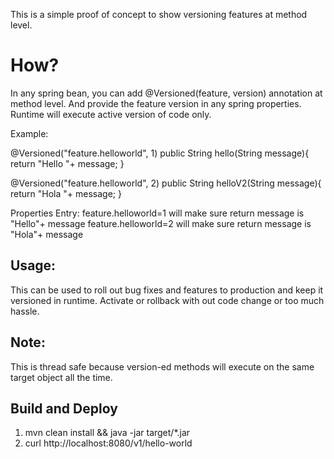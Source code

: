 This is a simple proof of concept to show versioning features at method level.

How?
====
In any spring bean, you can add @Versioned(feature, version) annotation at method level. And provide the feature version in any spring properties.
Runtime will execute active version of code only. 

Example:

@Versioned("feature.helloworld", 1)
public String hello(String message){
   return "Hello "+ message;
}

@Versioned("feature.helloworld", 2)
public String helloV2(String message){
   return "Hola "+ message;
}

Properties Entry:
feature.helloworld=1 will make sure return message is "Hello"+ message
feature.helloworld=2 will make sure return message is "Hola"+ message

Usage:
------
This can be used to roll out bug fixes and features to production and keep it versioned in runtime. Activate or rollback with out code change or too much  hassle. 


Note:
-----
This is thread safe because version-ed methods will execute on the same target object all the time.

Build and Deploy
----------------
1. mvn clean install && java -jar target/*.jar
2. curl http://localhost:8080/v1/hello-world
